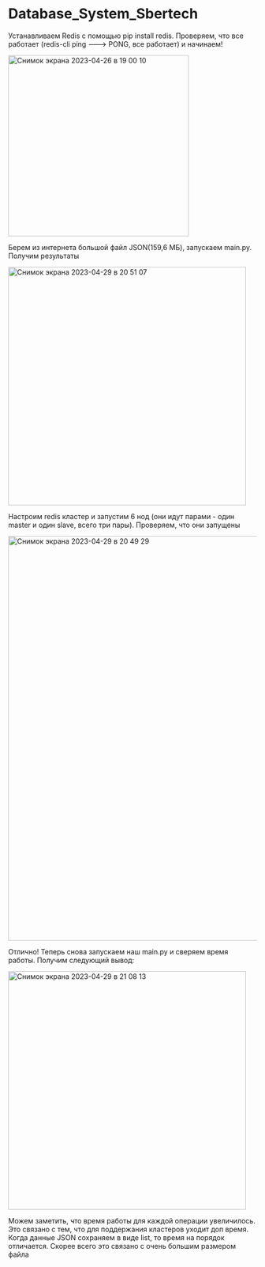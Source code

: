 # Database_System_Sbertech

Устанавливаем Redis с помощью pip install redis. Проверяем, что все работает (redis-cli ping ---> PONG, все работает) и начинаем!

<img width="366" alt="Снимок экрана 2023-04-26 в 19 00 10" src="https://user-images.githubusercontent.com/71896956/234633755-1d9d014c-78a3-4fe3-b335-c43e9b09b85c.png">

Берем из интернета большой файл JSON(159,6 МБ), запускаем main.py. Получим результаты


<img width="482" alt="Снимок экрана 2023-04-29 в 20 51 07" src="https://user-images.githubusercontent.com/71896956/235318198-8081c6b2-119d-4765-9ccf-6aa2c65ae113.png">

Настроим redis кластер и запустим 6 нод (они идут парами - один master и один slave, всего три пары). Проверяем, что они запущены


<img width="818" alt="Снимок экрана 2023-04-29 в 20 49 29" src="https://user-images.githubusercontent.com/71896956/235318383-82dcfb2e-a453-49c6-a5c3-0eb9ee563f7b.png">

Отлично! Теперь снова запускаем наш main.py и сверяем время работы. Получим следующий вывод:

<img width="482" alt="Снимок экрана 2023-04-29 в 21 08 13" src="https://user-images.githubusercontent.com/71896956/235318408-43b0112c-1ecf-46ec-b427-b463fd7dfb3f.png">

Можем заметить, что время работы для каждой операции увеличилось. Это связано с тем, что для поддержания кластеров уходит доп время. Когда данные JSON сохраняем в виде list, то время на порядок отличается. Скорее всего это связано с очень большим размером файла

